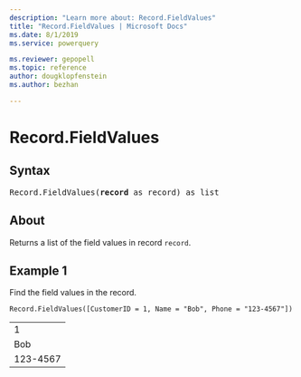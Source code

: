 ```yaml
---
description: "Learn more about: Record.FieldValues"
title: "Record.FieldValues | Microsoft Docs"
ms.date: 8/1/2019
ms.service: powerquery

ms.reviewer: gepopell
ms.topic: reference
author: dougklopfenstein
ms.author: bezhan

---
```

# Record.FieldValues

## Syntax

<pre>
Record.FieldValues(<b>record</b> as record) as list
</pre>
  
## About  
Returns a list of the field values in record `record`.

## Example 1
Find the field values in the record.

```powerquery-m
Record.FieldValues([CustomerID = 1, Name = "Bob", Phone = "123-4567"])
```

<table> <tr><td>1</td></tr> <tr><td>Bob</td></tr> <tr><td>123-4567</td></tr> </table>
